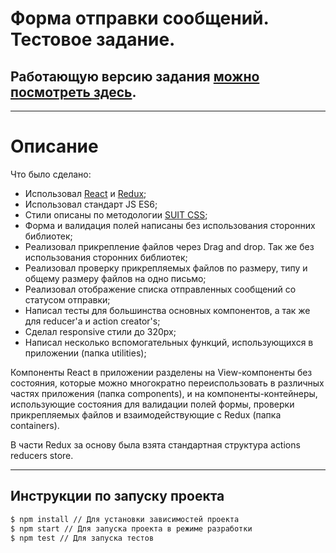 # Форма отправки сообщений. Тестовое задание.
## Работающую версию задания [можно посмотреть здесь](https://aerokir.github.io/sendsay-test-app/).
***
# Описание
Что было сделано:
- Использовал [React](https://reactjs.org/) и [Redux](https://redux.js.org/);
- Использовал стандарт JS ES6;
- Стили описаны по методологии [SUIT CSS](https://suitcss.github.io/);
- Форма и валидация полей написаны без использования сторонних библиотек;
- Реализовал прикрепление файлов через Drag and drop. Так же без использования сторонних библиотек;
- Реализовал проверку прикрепляемых файлов по размеру, типу и общему размеру файлов на одно письмо;
- Реализовал отображение списка отправленных сообщений со статусом отправки;
- Написал тесты для большинства основных компонентов, а так же для reducer'a и action creator's;
- Сделал responsive стили до 320px;
- Написал несколько вспомогательных функций, использующихся в приложении (папка utilities);

Компоненты React в приложении разделены на View-компоненты без состояния, которые можно многократно переиспользовать в различных частях приложения (папка components), и на компоненты-контейнеры, использующие состояния для валидации полей формы, проверки прикрепляемых файлов и взаимодействующие с Redux (папка containers).

В части Redux за основу была взята стандартная структура actions reducers store.
***
## Инструкции по запуску проекта
```sh
$ npm install // Для установки зависимостей проекта
$ npm start // Для запуска проекта в режиме разработки
$ npm test // Для запуска тестов
```
